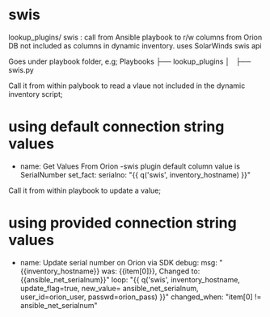 # swis
lookup_plugins/ swis : call from Ansible playbook to r/w columns from Orion DB not included as columns in dynamic inventory. uses SolarWinds swis api

Goes under playbook folder, e.g;
Playbooks
├── lookup_plugins
│   ├── swis.py

Call it from within palybook to read a vlaue not included in the dynamic inventory script;
# using default connection string values
  - name: Get Values From Orion -swis plugin default column value is SerialNumber
    set_fact: 
      serialno:    "{{ q('swis', inventory_hostname) }}"

Call it from within playbook to update a value;
# using provided connection string values
  - name: Update serial number on Orion via SDK
    debug: 
      msg: "{{inventory_hostname}} was: {{item[0]}}, Changed to: {{ansible_net_serialnum}}"
    loop: "{{ q('swis', inventory_hostname, update_flag=true, new_value= ansible_net_serialnum, user_id=orion_user, passwd=orion_pass) }}"
    changed_when: "item[0] != ansible_net_serialnum"
